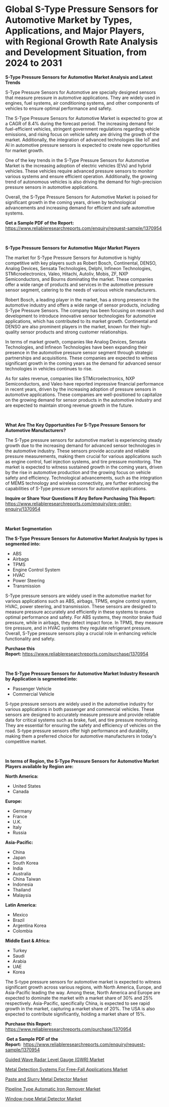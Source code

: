 <p><h1>Global S-Type Pressure Sensors for Automotive Market by Types, Applications, and Major Players, with Regional Growth Rate Analysis and Development Situation, from 2024 to 2031</h1></p><p><strong>S-Type Pressure Sensors for Automotive Market Analysis and Latest Trends</strong></p>
<p><p>S-Type Pressure Sensors for Automotive are specially designed sensors that measure pressure in automotive applications. They are widely used in engines, fuel systems, air conditioning systems, and other components of vehicles to ensure optimal performance and safety.</p><p>The S-Type Pressure Sensors for Automotive Market is expected to grow at a CAGR of 8.4% during the forecast period. The increasing demand for fuel-efficient vehicles, stringent government regulations regarding vehicle emissions, and rising focus on vehicle safety are driving the growth of the market. Additionally, the integration of advanced technologies like IoT and AI in automotive pressure sensors is expected to create new opportunities for market growth.</p><p>One of the key trends in the S-Type Pressure Sensors for Automotive Market is the increasing adoption of electric vehicles (EVs) and hybrid vehicles. These vehicles require advanced pressure sensors to monitor various systems and ensure efficient operation. Additionally, the growing trend of autonomous vehicles is also driving the demand for high-precision pressure sensors in automotive applications.</p><p>Overall, the S-Type Pressure Sensors for Automotive Market is poised for significant growth in the coming years, driven by technological advancements and increasing demand for efficient and safe automotive systems.</p></p>
<p><strong>Get a Sample PDF of the Report:&nbsp;</strong> <a href="https://www.reliableresearchreports.com/enquiry/request-sample/1370954">https://www.reliableresearchreports.com/enquiry/request-sample/1370954</a></p>
<p>&nbsp;</p>
<p><strong>S-Type Pressure Sensors for Automotive Major Market Players</strong></p>
<p><p>The market for S-Type Pressure Sensors for Automotive is highly competitive with key players such as Robert Bosch, Continental, DENSO, Analog Devices, Sensata Technologies, Delphi, Infineon Technologies, STMicroelectronics, Valeo, Hitachi, Autoliv, Mobis, ZF, NXP Semiconductors, and Bourns dominating the market. These companies offer a wide range of products and services in the automotive pressure sensor segment, catering to the needs of various vehicle manufacturers.</p><p>Robert Bosch, a leading player in the market, has a strong presence in the automotive industry and offers a wide range of sensor products, including S-Type Pressure Sensors. The company has been focusing on research and development to introduce innovative sensor technologies for automotive applications, which has contributed to its market growth. Continental and DENSO are also prominent players in the market, known for their high-quality sensor products and strong customer relationships.</p><p>In terms of market growth, companies like Analog Devices, Sensata Technologies, and Infineon Technologies have been expanding their presence in the automotive pressure sensor segment through strategic partnerships and acquisitions. These companies are expected to witness significant growth in the coming years as the demand for advanced sensor technologies in vehicles continues to rise.</p><p>As for sales revenue, companies like STMicroelectronics, NXP Semiconductors, and Valeo have reported impressive financial performance in recent years, driven by the increasing adoption of pressure sensors in automotive applications. These companies are well-positioned to capitalize on the growing demand for sensor products in the automotive industry and are expected to maintain strong revenue growth in the future.</p></p>
<p>&nbsp;</p>
<p><strong>What Are The Key Opportunities For S-Type Pressure Sensors for Automotive Manufacturers?</strong></p>
<p><p>The S-Type pressure sensors for automotive market is experiencing steady growth due to the increasing demand for advanced sensor technologies in the automotive industry. These sensors provide accurate and reliable pressure measurements, making them crucial for various applications such as engine control, fuel injection systems, and tire pressure monitoring. The market is expected to witness sustained growth in the coming years, driven by the rise in automotive production and the growing focus on vehicle safety and efficiency. Technological advancements, such as the integration of MEMS technology and wireless connectivity, are further enhancing the capabilities of S-Type pressure sensors for automotive applications.</p></p>
<p><strong>Inquire or Share Your Questions If Any Before Purchasing This Report:</strong> <a href="https://www.reliableresearchreports.com/enquiry/pre-order-enquiry/1370954">https://www.reliableresearchreports.com/enquiry/pre-order-enquiry/1370954</a></p>
<p>&nbsp;</p>
<p><strong>Market Segmentation</strong></p>
<p><strong>The S-Type Pressure Sensors for Automotive Market Analysis by types is segmented into:</strong></p>
<p><ul><li>ABS</li><li>Airbags</li><li>TPMS</li><li>Engine Control System</li><li>HVAC</li><li>Power Steering</li><li>Transmission</li></ul></p>
<p><p>S-Type pressure sensors are widely used in the automotive market for various applications such as ABS, airbags, TPMS, engine control system, HVAC, power steering, and transmission. These sensors are designed to measure pressure accurately and efficiently in these systems to ensure optimal performance and safety. For ABS systems, they monitor brake fluid pressure, while in airbags, they detect impact force. In TPMS, they measure tire pressure, and in HVAC systems they regulate refrigerant pressure. Overall, S-Type pressure sensors play a crucial role in enhancing vehicle functionality and safety.</p></p>
<p><strong>Purchase this Report:&nbsp;</strong><a href="https://www.reliableresearchreports.com/purchase/1370954">https://www.reliableresearchreports.com/purchase/1370954</a></p>
<p>&nbsp;</p>
<p><strong>The S-Type Pressure Sensors for Automotive Market Industry Research by Application is segmented into:</strong></p>
<p><ul><li>Passenger Vehicle</li><li>Commercial Vehicle</li></ul></p>
<p><p>S-type pressure sensors are widely used in the automotive industry for various applications in both passenger and commercial vehicles. These sensors are designed to accurately measure pressure and provide reliable data for critical systems such as brake, fuel, and tire pressure monitoring. They are essential for ensuring the safety and efficiency of vehicles on the road. S-type pressure sensors offer high performance and durability, making them a preferred choice for automotive manufacturers in today's competitive market.</p></p>
<p>&nbsp;</p>
<p><strong>In terms of Region, the S-Type Pressure Sensors for Automotive Market Players available by Region are:</strong></p>
<p>
    <p> <strong> North America: </strong>
        <ul>
            <li>United States</li>
            <li>Canada</li>
        </ul>
        </p> 
    <p> <strong> Europe: </strong>
        <ul>
            <li>Germany</li>
            <li>France</li>
            <li>U.K.</li>
            <li>Italy</li>
            <li>Russia</li>
        </ul>
        </p> 
    <p> <strong> Asia-Pacific: </strong>
        <ul>
            <li>China</li>
            <li>Japan</li>
            <li>South Korea</li>
            <li>India</li>
            <li>Australia</li>
            <li>China Taiwan</li>
            <li>Indonesia</li>
            <li>Thailand</li>
            <li>Malaysia</li>
        </ul>
        </p> 
    <p> <strong> Latin America: </strong>
        <ul>
            <li>Mexico</li>
            <li>Brazil</li>
            <li>Argentina Korea</li>
            <li>Colombia</li>
        </ul>
        </p> 
    <p> <strong> Middle East & Africa: </strong>
        <ul>
            <li>Turkey</li>
            <li>Saudi</li>
            <li>Arabia</li>
            <li>UAE</li>
            <li>Korea</li>
        </ul>
    </p>
    </p>
<p><p>The S-type pressure sensors for automotive market is expected to witness significant growth across various regions, with North America, Europe, and Asia-Pacific leading the way. Among these, North America and Europe are expected to dominate the market with a market share of 30% and 25% respectively. Asia-Pacific, specifically China, is expected to see rapid growth in the market, capturing a market share of 20%. The USA is also expected to contribute significantly, holding a market share of 15%.</p></p>
<p><strong>Purchase this Report: </strong><a href="https://www.reliableresearchreports.com/purchase/1370954">https://www.reliableresearchreports.com/purchase/1370954</a></p>
<p>&nbsp;<strong>Get a Sample PDF of the Report:&nbsp;&nbsp;</strong><a href="https://www.reliableresearchreports.com/enquiry/request-sample/1370954">https://www.reliableresearchreports.com/enquiry/request-sample/1370954</a></p>
<p><strong></strong></p>
<p><p><a href="https://github.com/maliyahmorrow6654/Market-Research-Report-List-3/blob/main/guided-wave-radar-level-gauge-gwr-market.md">Guided Wave Radar Level Gauge (GWR) Market</a></p><p><a href="https://github.com/cecuraprangm/Market-Research-Report-List-1/blob/main/metal-detection-systems-for-free-fall-applications-market.md">Metal Detection Systems For Free-Fall Applications Market</a></p><p><a href="https://github.com/ChiragRP21/Market-Research-Report-List-3/blob/main/paste-and-slurry-metal-detector-market.md">Paste and Slurry Metal Detector Market</a></p><p><a href="https://github.com/antony131rp/Market-Research-Report-List-1/blob/main/pipeline-type-automatic-iron-remover-market.md">Pipeline Type Automatic Iron Remover Market</a></p><p><a href="https://github.com/fiixsa/Market-Research-Report-List-1/blob/main/window-type-metal-detector-market.md">Window-type Metal Detector Market</a></p></p>